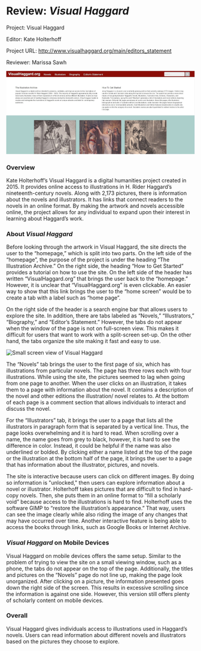 # Review: _Visual  Haggard_

Project: Visual Haggard

Editor: Kate Holterhoff

Project URL: http://www.visualhaggard.org/main/editors_statement

Reviewer: Marissa Sawh

![Homepage of Visual Haggard](https://raw.githubusercontent.com/MarissaSawh/MarissaSawh/main/images/ENGL350_ReviewOneVH_Homepage.jpg)

### Overview

Kate Holterhoff’s Visual Haggard is a digital humanities project created in 2015. It provides online access to illustrations in H. Rider Haggard’s nineteenth-century novels. Along with 2,173 pictures, there is information about the novels and illustrators. It has links that connect readers to the novels in an online format. By making the artwork and novels accessible online, the project allows for any individual to expand upon their interest in learning about Haggard’s work.

### About _Visual Haggard_

Before looking through the artwork in Visual Haggard, the site directs the user to the “homepage,” which is split into two parts. On the left side of the “homepage”, the purpose of the project is under the heading “The Illustration Archive.” On the right side, the heading “How to Get Started” provides a tutorial on how to use the site. On the left side of the header has written “VisualHaggard.org” that brings the user back to the “homepage.” However, it is unclear that “VisualHaggard.org” is even clickable. An easier way to show that this link brings the user to the “home screen” would be to create a tab with a label such as “home page”.

On the right side of the header is a search engine bar that allows users to explore the site. In addition, there are tabs labeled as “Novels,” “Illustrators,” “Biography,” and “Editor’s Statement.” However, the tabs do not appear when the window of the page is not on full-screen view. This makes it difficult for users that want to work with a split-screen set-up. On the other hand, the tabs organize the site making it fast and easy to use. 

![Small screen view of Visual Haggard]()

The “Novels” tab brings the user to the first page of six, which has illustrations from particular novels. The page has three rows each with four illustrations. While using the site, the pictures seemed to lag when going from one page to another. When the user clicks on an illustration, it takes them to a page with information about the novel. It contains a description of the novel and other editions the illustration/ novel relates to. At the bottom of each page is a comment section that allows individuals to interact and discuss the novel.

For the “Illustrators” tab, it brings the user to a page that lists all the illustrators in paragraph form that is separated by a vertical line. Thus, the page looks overwhelming and it is hard to read. When scrolling over a name, the name goes from grey to black, however, it is hard to see the difference in color. Instead, it could be helpful if the name was also underlined or bolded. By clicking either a name listed at the top of the page or the illustration at the bottom half of the page, it brings the user to a page that has information about the illustrator, pictures, and novels.

The site is interactive because users can click on different images. By doing so information is "unlocked," then users can explore information about a novel or illustrator. Holterhoff takes pictures that are difficult to find in hard-copy novels. Then, she puts them in an online format to “fill a scholarly void” because access to the illustrations is hard to find. Holterhoff uses the software GIMP to “restore the illustration’s appearance.” That way, users can see the image clearly while also riding the image of any changes that may have occurred over time. Another interactive feature is being able to access the books through links, such as Google Books or Internet Archive.

### _Visual Haggard_ on Mobile Devices

Visual Haggard on mobile devices offers the same setup. Similar to the problem of trying to view the site on a small viewing window, such as a phone, the tabs do not appear on the top of the page. Additionally, the titles and pictures on the “Novels” page do not line up, making the page look unorganized. After clicking on a picture, the information presented goes down the right side of the screen. This results in excessive scrolling since the information is against one side. However, this version still offers plenty of scholarly content on mobile devices.

### Overall

Visual Haggard gives individuals access to illustrations used in Haggard’s novels. Users can read information about different novels and illustrators based on the pictures they choose to explore.
 
